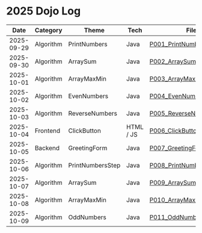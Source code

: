 # 2025 Dojo Log

| Date       | Category       | Theme                | Tech       | File                                                        |
|------------|----------------|----------------------|------------|-------------------------------------------------------------|
| 2025-09-29 | Algorithm      | PrintNumbers         | Java       | [P001_PrintNumbers.java](./P001_PrintNumbers.java)          |
| 2025-09-30 | Algorithm      | ArraySum             | Java       | [P002_ArraySum.java](./P002_ArraySum.java)                  |
| 2025-10-01 | Algorithm      | ArrayMaxMin          | Java       | [P003_ArrayMaxMin.java](./P003_ArrayMaxMin.java)            |
| 2025-10-02 | Algorithm      | EvenNumbers          | Java       | [P004_EvenNumbers.java](./P004_EvenNumbers.java)            |
| 2025-10-03 | Algorithm      | ReverseNumbers       | Java       | [P005_ReverseNumbers.java](./P005_ReverseNumbers.java)      |
| 2025-10-04 | Frontend       | ClickButton          | HTML / JS  | [P006_ClickButton.html](./P006_ClickButton.html)            |
| 2025-10-05 | Backend        | GreetingForm         | Java       | [P007_GreetingForm.java](./P007_GreetingForm.java)          |
| 2025-10-06 | Algorithm      | PrintNumbersStep     | Java       | [P008_PrintNumbersStep.java](./P008_PrintNumbersStep.java)  |
| 2025-10-07 | Algorithm      | ArraySum             | Java       | [P009_ArraySum2.java](./P009_ArraySum2.java)                |
| 2025-10-08 | Algorithm      | ArrayMaxMin          | Java       | [P010_ArrayMaxMin2.java](./P010_ArrayMaxMin2.java)          |
| 2025-10-09 | Algorithm      | OddNumbers           | Java       | [P011_OddNumbers.java](./P011_OddNumbers.java)              |
